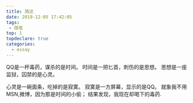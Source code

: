 ```yaml
---
title: 简述
date: 2019-12-05 17:42:05
tags:
 - 随笔
top: 1
topdeclare: true
categories:
  - essay
---
```


QQ是一杯毒药，谋杀的是时间。
时间是一把匕首，刺伤的是思想。
思想是一座监狱，囚禁的是心灵。
<!--more-->
心灵是一碗面条，吃掉的是寂寞。
寂寞是一方屏幕，显示的是QQ。
就象我不用MSN,微博，因为那是时间的小偷；
结果发现，我现在却喝下的毒药.
